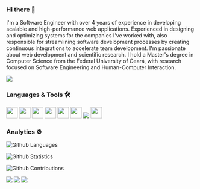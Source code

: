 ### Hi there 👋

I'm a Software Engineer with over 4 years of experience in developing scalable and high-performance web applications. Experienced in designing and optimizing systems for the companies I've worked with, also responsible for streamlining software development processes by creating continuous integrations to accelerate team development.
I'm passionate about web development and scientific research. I hold a Master's degree in Computer Science from the Federal University of Ceará, with research focused on Software Engineering and Human-Computer Interaction.

![](http://estruyf-github.azurewebsites.net/api/VisitorHit?user=Nathan-12&repo=Nathan-12&countColorcountColor)

### Languages & Tools 🛠  

<p>
<img src="https://emojis.slackmojis.com/emojis/images/1450733280/232/java.png?1450733280" width="30"/>
<img src="https://emojis.slackmojis.com/emojis/images/1615650438/20346/typescript.png?1615650438" width="30"/>
<img src="https://emojis.slackmojis.com/emojis/images/1520330049/3616/js.png?1520330049" width="30"/>
<img src="https://emojis.slackmojis.com/emojis/images/1470343792/719/html5.png?1470343792" width="30"/>
<img src="https://emojis.slackmojis.com/emojis/images/1497185511/2411/css.jpg?1497185511" width="30"/>
<img src="https://emojis.slackmojis.com/emojis/images/1536564975/4642/spring.png?1536564975" width="30"/> 
<img src="https://upload.wikimedia.org/wikipedia/commons/4/4f/Csharp_Logo.png"/>
<img src="https://img.icons8.com/color/600/net-framework.png" width="30"/>
</p>

### Analytics ⚙️

![Github Languages](https://github-readme-stats.vercel.app/api/top-langs/?username=Nathan-12&layout=compact&count_private=true)

![Github Statistics](https://github-readme-stats.vercel.app/api/?username=Nathan-12&count_private=true&show_icons=true)

![Github Contributions](https://github-readme-streak-stats.herokuapp.com/?user=Nathan-12&hide_border=true)


[<img src="https://img.shields.io/badge/medium-%2312100E.svg?&style=for-the-badge&logo=medium&logoColor=white" />](https://medium.com/@nathanlimab)  [<img src="https://img.shields.io/badge/linkedin-%230077B5.svg?&style=for-the-badge&logo=linkedin&logoColor=white" />](https://www.linkedin.com/in/nathan-12) [<img src = "https://img.shields.io/badge/facebook-%231877F2.svg?&style=for-the-badge&logo=facebook&logoColor=white">](https://www.facebook.com/nathan.lima.52/)

<!--
**Nathan-12/Nathan-12** is a ✨ _special_ ✨ repository because its `README.md` (this file) appears on your GitHub profile.

Here are some ideas to get you started:

- 🔭 I’m currently working on ...
- 🌱 I’m currently learning ...
- 👯 I’m looking to collaborate on ...
- 🤔 I’m looking for help with ...
- 💬 Ask me about ...
- 📫 How to reach me: ...
- 😄 Pronouns: ...
- ⚡ Fun fact: ...
-->










